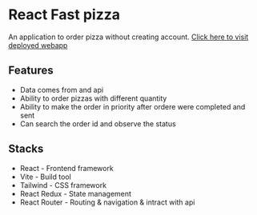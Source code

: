 # React Fast pizza

An application to order pizza without creating account.
[Click here to visit deployed webapp](https://react-pizza-omega-ten.vercel.app/)

## Features

- Data comes from and api
- Ability to order pizzas with different quantity
- Ability to make the order in priority after ordere were completed and sent
- Can search the order id and observe the status

## Stacks

- React - Frontend framework
- Vite - Build tool
- Tailwind - CSS framework
- React Redux - State management
- React Router - Routing & navigation & intract with api
